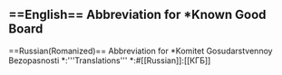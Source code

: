 ==English==
Abbreviation for
*Known Good Board
----
==Russian(Romanized)==
Abbreviation for
*Komitet Gosudarstvennoy Bezopasnosti
*:'''Translations'''
*:#[[Russian]]:[[КГБ]]